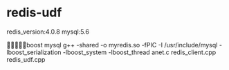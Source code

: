 # redis-udf
redis_version:4.0.8
mysql:5.6

boost mysql
g++ -shared -o myredis.so -fPIC -I /usr/include/mysql -lboost_serialization -lboost_system -lboost_thread  anet.c redis_client.cpp redis_udf.cpp
